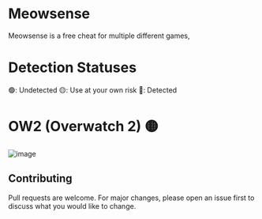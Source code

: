 # Meowsense

Meowsense is a free cheat for multiple different games,

# Detection Statuses

🟢: Undetected
🟡: Use at your own risk
🔴: Detected

# OW2 (Overwatch 2) 🟡


![image](https://media.discordapp.net/attachments/725398910469668955/1059863570629800006/image.png)


## Contributing

Pull requests are welcome. For major changes, please open an issue first
to discuss what you would like to change.

